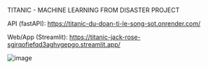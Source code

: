 TITANIC - MACHINE LEARNING FROM DISASTER PROJECT

API (fastAPI): https://titanic-du-doan-ti-le-song-sot.onrender.com/

Web/App (Streamlit): https://titanic-jack-rose-sgjrqofiefqd3aghvgepgo.streamlit.app/ 

![image](https://github.com/user-attachments/assets/9d2d462f-6010-4336-9052-05ea4c4a655b)
